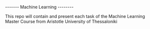 ------- Machine Learning --------


This repo will contain and present each task of the Machine Learning Master Course from Aristotle University of Thessaloniki
